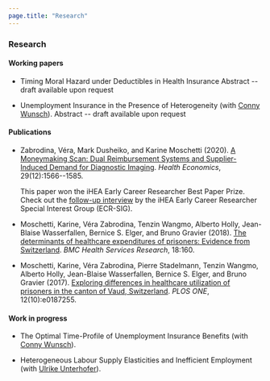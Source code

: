 ```yaml
---
page.title: "Research"
--- 
```


### Research 
 
#### Working papers

- Timing Moral Hazard under Deductibles in Health Insurance 
  Abstract
  -- draft available upon request



- Unemployment Insurance in the Presence of Heterogeneity (with [Conny Wunsch](https://sites.google.com/view/cwunsch)). 
  Abstract
  -- draft available upon request



#### Publications

- Zabrodina, Véra, Mark Dusheiko, and Karine Moschetti (2020). [A Moneymaking Scan: Dual Reimbursement Systems and Supplier-Induced Demand for Diagnostic Imaging](https://doi.org/10.1002/hec.4152). _Health Economics_, 29(12):1566--1585. 

  This paper won the iHEA Early Career Researcher Best Paper Prize. Check out the [follow-up interview](https://www.healtheconomics.org/page/ECRVeraZabrodina) by the iHEA Early Career Researcher Special Interest Group (ECR-SIG).

- Moschetti, Karine, Véra Zabrodina, Tenzin Wangmo, Alberto Holly, Jean-Blaise Wasserfallen, Bernice S. Elger, and Bruno Gravier (2018). [The determinants of healthcare expenditures of prisoners: Evidence from Switzerland](https://doi.org/10.1186/s12913-018-2962-8). _BMC Health Services Research_, 18:160. 

- Moschetti, Karine, Véra Zabrodina, Pierre Stadelmann, Tenzin Wangmo, Alberto Holly, Jean-Blaise Wasserfallen, Bernice S. Elger, and Bruno Gravier (2017). [Exploring differences in healthcare utilization of prisoners in the canton of Vaud, Switzerland](https://doi.org/10.1371/journal.pone.0187255). _PLOS ONE_, 12(10):e0187255. 



#### Work in progress

- The Optimal Time-Profile of Unemployment Insurance Benefits (with [Conny Wunsch](https://sites.google.com/view/cwunsch)). 


- Heterogeneous Labour Supply Elasticities and Inefficient Employment (with [Ulrike Unterhofer](https://wwz.unibas.ch/en/persons/ulrike-unterhofer-1/)). 

